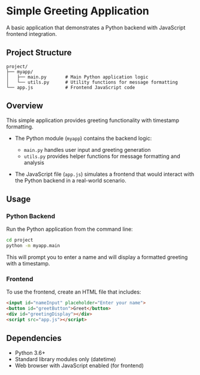 # Simple Greeting Application

A basic application that demonstrates a Python backend with JavaScript frontend integration.

## Project Structure

```
project/
├── myapp/
│   ├── main.py       # Main Python application logic
│   └── utils.py      # Utility functions for message formatting
└── app.js            # Frontend JavaScript code
```

## Overview

This simple application provides greeting functionality with timestamp formatting.

- The Python module (`myapp`) contains the backend logic:
  - `main.py` handles user input and greeting generation
  - `utils.py` provides helper functions for message formatting and analysis

- The JavaScript file (`app.js`) simulates a frontend that would interact with the Python backend in a real-world scenario.

## Usage

### Python Backend

Run the Python application from the command line:

```bash
cd project
python -m myapp.main
```

This will prompt you to enter a name and will display a formatted greeting with a timestamp.

### Frontend

To use the frontend, create an HTML file that includes:

```html
<input id="nameInput" placeholder="Enter your name">
<button id="greetButton">Greet</button>
<div id="greetingDisplay"></div>
<script src="app.js"></script>
```

## Dependencies

- Python 3.6+
- Standard library modules only (datetime)
- Web browser with JavaScript enabled (for frontend)